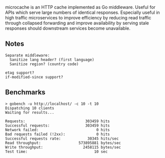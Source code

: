microcache is an HTTP cache implemented as Go middleware.
Useful for APIs which serve large numbers of identical responses.
Especially useful in high traffic microservices to improve efficiency by
reducing read traffic through collapsed forwarding and improve availability
by serving stale responses should downstream services become unavailable.

## Notes

```
Separate middleware:
  Sanitize lang header? (first language)
  Sanitize region? (country code)

etag support?
if-modified-since support?
```

## Benchmarks
```
> gobench -u http://localhost/ -c 10 -t 10
Dispatching 10 clients
Waiting for results...

Requests:                           303459 hits
Successful requests:                303459 hits
Network failed:                          0 hits
Bad requests failed (!2xx):              0 hits
Successful requests rate:            30345 hits/sec
Read throughput:                 573895881 bytes/sec
Write throughput:                  2458115 bytes/sec
Test time:                              10 sec
```
